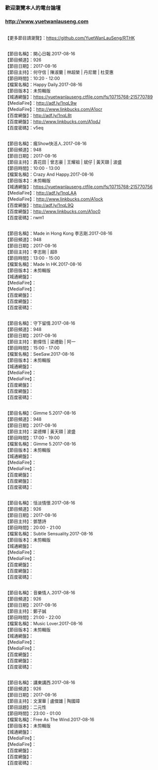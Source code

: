### 歡迎瀏覽本人的電台論壇
### http://www.yuetwanlauseng.com

<br>【更多節目請瀏覽】：https://github.com/YuetWanLauSeng/RTHK

<br>【節目名稱】：開心日報.2017-08-16
<br>【節目頻道】：926
<br>【節目日期】：2017-08-16
<br>【節目主持】：何守信 | 陳淑蘭 | 林超榮 | 丹尼爾 | 杜雯惠
<br>【節目時間】：10:20 - 12:00
<br>【檔案名稱】：Happy Daily.2017-08-16
<br>【節目版本】：未剪輯版
<br>【城通網盤】：https://yuetwanlauseng.ctfile.com/fs/10715768-215770789
<br>【MediaFire】：http://adf.ly/1nqL9w
<br>【MediaFire】：http://www.linkbucks.com/A1ocr
<br>【百度網盤】：http://adf.ly/1nqL8t
<br>【百度網盤】：http://www.linkbucks.com/A1odJ
<br>【百度密碼】：v5eq

<br>【節目名稱】：瘋Show快活人.2017-08-16
<br>【節目頻道】：948
<br>【節目日期】：2017-08-16
<br>【節目主持】：貴花田 | 曾志豪 | 王耀祖 | 斌仔 | 黃天頤 | 波盛
<br>【節目時間】：10:00 - 13:00
<br>【檔案名稱】：Crazy And Happy.2017-08-16
<br>【節目版本】：未剪輯版
<br>【城通網盤】：https://yuetwanlauseng.ctfile.com/fs/10715768-215770756
<br>【MediaFire】：http://adf.ly/1nqLAA
<br>【MediaFire】：http://www.linkbucks.com/A1ock
<br>【百度網盤】：http://adf.ly/1nqL9Q
<br>【百度網盤】：http://www.linkbucks.com/A1oc0
<br>【百度密碼】：rwm1

<br>【節目名稱】：Made in Hong Kong 李志剛.2017-08-16
<br>【節目頻道】：948
<br>【節目日期】：2017-08-16
<br>【節目主持】：李志剛 | 超B
<br>【節目時間】：13:00 - 15:00
<br>【檔案名稱】：Made In HK.2017-08-16
<br>【節目版本】：未剪輯版
<br>【城通網盤】：
<br>【MediaFire】：
<br>【MediaFire】：
<br>【百度網盤】：
<br>【百度網盤】：
<br>【百度密碼】：

<br>【節目名稱】：守下留情.2017-08-16
<br>【節目頻道】：948
<br>【節目日期】：2017-08-16
<br>【節目主持】：劉偉恆 | 梁禮勤 | 阿一
<br>【節目時間】：15:00 - 17:00
<br>【檔案名稱】：SeeSaw.2017-08-16
<br>【節目版本】：未剪輯版
<br>【城通網盤】：
<br>【MediaFire】：
<br>【MediaFire】：
<br>【百度網盤】：
<br>【百度網盤】：
<br>【百度密碼】：

<br>【節目名稱】：Gimme 5.2017-08-16
<br>【節目頻道】：948
<br>【節目日期】：2017-08-16
<br>【節目主持】：梁德輝 | 黃天頤 | 波盛
<br>【節目時間】：17:00 - 19:00
<br>【檔案名稱】：Gimme 5.2017-08-16
<br>【節目版本】：未剪輯版
<br>【城通網盤】：
<br>【MediaFire】：
<br>【MediaFire】：
<br>【百度網盤】：
<br>【百度網盤】：
<br>【百度密碼】：

<br>【節目名稱】：恬淡情懷.2017-08-16
<br>【節目頻道】：926
<br>【節目日期】：2017-08-16
<br>【節目主持】：鄧慧詩
<br>【節目時間】：20:00 - 21:00
<br>【檔案名稱】：Subtle Sensuality.2017-08-16
<br>【節目版本】：未剪輯版
<br>【城通網盤】：
<br>【MediaFire】：
<br>【MediaFire】：
<br>【百度網盤】：
<br>【百度網盤】：
<br>【百度密碼】：

<br>【節目名稱】：音樂情人.2017-08-16
<br>【節目頻道】：926
<br>【節目日期】：2017-08-16
<br>【節目主持】：鄭子誠
<br>【節目時間】：21:00 - 22:00
<br>【檔案名稱】：Music Lover.2017-08-16
<br>【節目版本】：未剪輯版
<br>【城通網盤】：
<br>【MediaFire】：
<br>【MediaFire】：
<br>【百度網盤】：
<br>【百度網盤】：
<br>【百度密碼】：

<br>【節目名稱】：講東講西.2017-08-16
<br>【節目頻道】：926
<br>【節目日期】：2017-08-16
<br>【節目主持】：文潔華 | 盧傑雄 | 陶國璋
<br>【節目話題】：二元性
<br>【節目時間】：23:00 - 01:00
<br>【檔案名稱】：Free As The Wind.2017-08-16
<br>【節目版本】：未剪輯版
<br>【城通網盤】：
<br>【MediaFire】：
<br>【MediaFire】：
<br>【百度網盤】：
<br>【百度網盤】：
<br>【百度密碼】：

